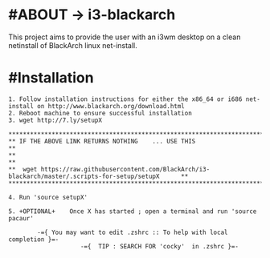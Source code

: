 #ABOUT  ->  i3-blackarch
============
This project aims to provide the user with an i3wm desktop on a clean netinstall of BlackArch linux net-install.  





#Installation
============

	1. Follow installation instructions for either the x86_64 or i686 net-install on http://www.blackarch.org/download.html
	2. Reboot machine to ensure successful installation
	3. wget http://7.ly/setupX 

	**********************************************************************************************************
	** IF THE ABOVE LINK RETURNS NOTHING	... USE THIS													**
	**																										**
	**	wget https://raw.githubusercontent.com/BlackArch/i3-blackarch/master/.scripts-for-setup/setupX		**
	**********************************************************************************************************

	4. Run 'source setupX'
	
	5. +OPTIONAL+    Once X has started ; open a terminal and run 'source pacaur'
		
			-={ You may want to edit .zshrc :: To help with local completion }=- 
						-={  TIP : SEARCH FOR 'cocky'  in .zshrc }=-
